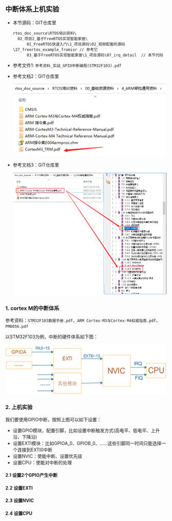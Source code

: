 ## 中断体系上机实验

* 本节源码：GIT仓库里

  ```shell
  rtos_doc_source\RTOS培训资料\
  	02_项目2_基于FreeRTOS实现智能家居\
  		01_FreeRTOS快速入门\1_项目源码\02_视频配套的源码\27_freertos_example_fromisr // 参考它
  		03_基于FreeRTOS实现智能家居\1_项目源码\07_irq_detail  // 本节代码
  ```
  
  
  
* 参考文件1: `参考资料_实战_GPIO中断编程(STM32F103).pdf`

* 参考文档2：GIT仓库里

  ![image-20211222190602118](pic/06_book.png)

  
  
* 参考文档3：GIT仓库里

  ![](pic/04_pre_strudy_armbook.png)

  



### 1. cortex M的中断体系

参考资料：`STM32F103数据手册.pdf`、`ARM Cortex-M3与Cortex-M4权威指南.pdf`、`PM0056.pdf`

以STM32F103为例，中断的硬件体系如下图：

![](pic/017_stm32f103_gpio_to_nvic.png)

### 2. 上机实验

我们要使用GPIO中断，按照上图可以如下设置：

* 设置GPIO模块，配置引脚，比如设置中断触发方式(高电平、低电平、上升沿、下降沿)
* 设置EXTI模块：比如GPIOA_0、GPIOB_0、……这些引脚同一时间只能选择一个连接到EXTI0中断
* 设置NVIC：使能中断、设置优先级
* 设置CPU：使能对中断的处理

#### 2.1 设置2个GPIO产生中断



#### 2.2 设置EXTI



#### 2.3 设置NVIC



#### 2.4 设置CPU



